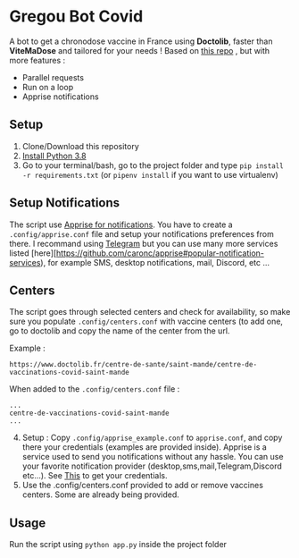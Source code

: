 # Gregou Bot Covid

A bot to get a chronodose vaccine in France using **Doctolib**, faster than **ViteMaDose** and tailored for your needs !
Based on [this repo](https://github.com/bntan/doctolib-covid) , but with more features :

- Parallel requests
- Run on a loop
- Apprise notifications

## Setup
1. Clone/Download this repository
1. [Install Python 3.8](https://www.python.org/downloads/)
2. Go to your terminal/bash, go to the project folder and type `pip install -r requirements.txt` (or `pipenv install` if you want to use virtualenv)

## Setup Notifications
The script use [Apprise for notifications](https://github.com/caronc/apprise). You have to create a `.config/apprise.conf` file and setup your notifications preferences from there. I recommand using [Telegram](https://github.com/caronc/apprise/wiki/Notify_telegram) but you can use many more services listed [here][https://github.com/caronc/apprise#popular-notification-services), for example SMS, desktop notifications, mail, Discord, etc ...

## Centers
The script goes through selected centers and check for availability, so make sure you populate `.config/centers.conf` with vaccine centers (to add one, go to doctolib and copy the name of the center from the url.

Example :
```
https://www.doctolib.fr/centre-de-sante/saint-mande/centre-de-vaccinations-covid-saint-mande
```
When added to the `.config/centers.conf` file :
```
...
centre-de-vaccinations-covid-saint-mande
...
```

4. Setup  : Copy `.config/apprise_example.conf` to `apprise.conf`, and copy there your credentials (examples are provided inside). Apprise is a service used to send you notifications without any hassle. You can use your favorite notification provider (desktop,sms,mail,Telegram,Discord etc...). See [This](https://github.com/caronc/apprise#popular-notification-services) to get your credentials.
5. Use the .config/centers.conf provided to add or remove vaccines centers. Some are already being provided.

## Usage
Run the script using `python app.py` inside the project folder
